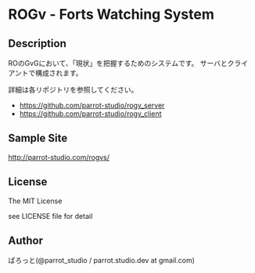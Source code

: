 ROGv - Forts Watching System
===============

Description
---------------
ROのGvGにおいて、「現状」を把握するためのシステムです。
サーバとクライアントで構成されます。

詳細は各リポジトリを参照してください。

- https://github.com/parrot-studio/rogv_server
- https://github.com/parrot-studio/rogv_client

Sample Site
---------------
http://parrot-studio.com/rogvs/

License
---------------
The MIT License

see LICENSE file for detail

Author
---------------
ぱろっと(@parrot_studio / parrot.studio.dev at gmail.com)
